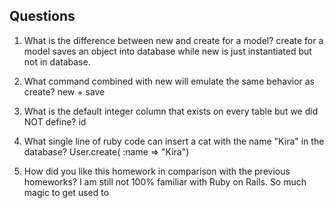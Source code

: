 ## Questions

1. What is the difference between new and create for a model?
	create for a model saves an object into database while new is just instantiated but not in database.

2. What command combined with new will emulate the same behavior as create?
	new + save

3. What is the default integer column that exists on every table but we did NOT define?
	id

4. What single line of ruby code can insert a cat with the name "Kira" in the database?
	User.create( :name => "Kira")
	
5. How did you like this homework in comparison with the previous homeworks?
	I am still not 100% familiar with Ruby on Rails. So much magic to get used to